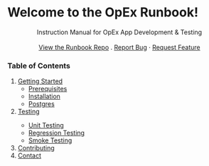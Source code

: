 # Welcome to the OpEx Runbook!

  <p align="center">
Instruction Manual for OpEx App Development & Testing
    <br />
    <br />
    <a href="https://github.com/g5search/opex-runbook">View the Runbook Repo</a>
    .
    <a href="https://github.com/g5search/opex-runbook/issues">Report Bug</a>
    ·
    <a href="https://github.com/g5search/opex-runbook/issues">Request Feature</a>
  </p>

<!-- TABLE OF CONTENTS -->
<h3>Table of Contents</h3>
  <ol>
    <li><a href="#getting-started">Getting Started</a>
      <ul>
        <li><a href="#prerequisites">Prerequisites</a></li>
        <li><a href="#installation">Installation</a></li>
        <li><a href="/docs/postgres">Postgres</a></li>
      </ul>
    </li>
    <li><a href="/opex-runbook/docs/testing/general-testing-info/">Testing</a></li>
    <ul>
      <li><a href="/docs/testing/unit-testing">Unit Testing</a></li>
      <li><a href="/docs/testing/regression-testing">Regression Testing</a></li>
      <li><a href="/docs/testing/smoke-testing">Smoke Testing</a></li>
    </ul>
    </li>
    <li><a href="#contributing">Contributing</a></li>
    <li><a href="#contact">Contact</a></li>
  </ol>




